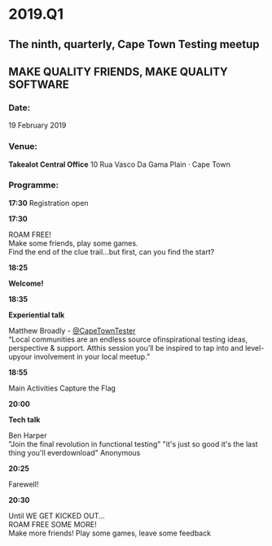 # 2019.Q1

## The ninth, quarterly, Cape Town Testing meetup

## MAKE QUALITY FRIENDS, MAKE QUALITY SOFTWARE

### Date:
19 February 2019 

### Venue:
**Takealot Central Office**
10 Rua Vasco Da Gama Plain · Cape Town

### Programme:
**17:30**
  Registration open

**17:30**

ROAM FREE!  
Make some friends, play some games.  
Find the end of the clue trail...but first, can you find the start?


**18:25**

**Welcome!**

**18:35**

**Experiential talk**

Matthew Broadly - [@CapeTownTester](https://twitter.comCapeTownTester)   
“Local communities are an endless source ofinspirational testing ideas, perspective & support. Atthis session you’ll be inspired to tap into and level-upyour involvement in your local meetup.”

**18:55**

Main Activities
Capture the Flag


**20:00**

**Tech talk**

Ben Harper  
"Join the final revolution in functional testing"
"it's just so good it's the last thing you'll everdownload"
Anonymous

**20:25**

  Farewell!

**20:30**

 Until WE GET KICKED OUT...  
  ROAM FREE SOME MORE!  
  Make more friends! Play some games, leave some feedback
